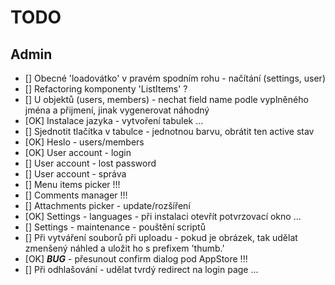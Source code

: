 # TODO

## Admin

* [] Obecné 'loadovátko' v pravém spodním rohu - načítání (settings, user)
* [] Refactoring komponenty 'ListItems' ?
* [] U objektů (users, members) - nechat field name podle vyplněného jména a přijmení, jinak vygenerovat náhodný
* [OK] Instalace jazyka - vytvoření tabulek ...
* [] Sjednotit tlačítka v tabulce - jednotnou barvu, obrátit ten active stav
* [OK] Heslo - users/members
* [OK] User account - login
* [] User account - lost password
* [] User account - správa
* [] Menu items picker !!!
* [] Comments manager !!!
* [] Attachments picker - update/rozšíření
* [OK] Settings - languages - při instalaci otevřít potvrzovací okno ...
* [] Settings - maintenance - pouštění scriptů
* [] Při vytváření souborů při uploadu - pokud je obrázek, tak udělat zmenšený náhled a uložit ho s prefixem 'thumb.'
* [OK] ***BUG*** - přesunout confirm dialog pod AppStore !!!
* [] Při odhlašování - udělat tvrdý redirect na login page ...
